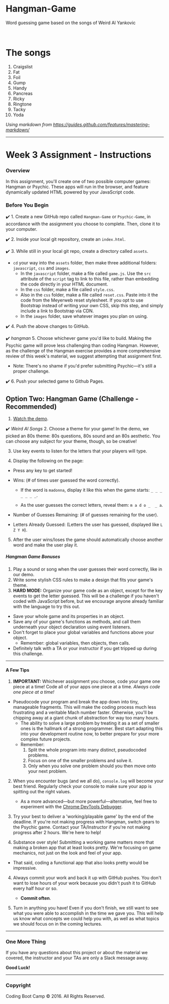 # Hangman-Game
Word guessing game based on the songs of Weird Al Yankovic

<br>

# The songs
1. Craigslist
1. Fat
1. Foil
1. Gump
1. Handy
1. Pancreas
1. Ricky
1. Ringtone
1. Tacky
1. Yoda






*Using markdown from https://guides.github.com/features/mastering-markdown/*

-------


# Week 3 Assignment - Instructions

### Overview
In this assignment, you'll create one of two possible computer games: Hangman or Psychic. These apps will run in the browser, and feature dynamically updated HTML powered by your JavaScript code.

### Before You Begin
:heavy_check_mark: 1. Create a new GitHub repo called `Hangman-Game` or `Psychic-Game`, in accordance with the assignment you choose to complete. Then, clone it to your computer.

:heavy_check_mark: 2. Inside your local git repository, create an `index.html`.

:heavy_check_mark: 3. While still in your local git repo, create a directory called `assets`.
  * `cd` your way into the `assets` folder, then make three additional folders: `javascript`, `css` and `images`.
    * In the `javascript` folder, make a file called `game.js`. Use the `src` attribute of the `script` tag to link to this file, rather than embedding the code directly in your HTML document.
    * In the `css` folder, make a file called `style.css`.
    * Also in the `css` folder, make a file called `reset.css`. Paste into it the code from the Meyerweb reset stylesheet. If you opt to use Bootstrap instead of writing your own CSS, skip this step, and simply include a link to Bootstrap via CDN.
    * In the `images` folder, save whatever images you plan on using.

:heavy_check_mark: 4. Push the above changes to GitHub.

:heavy_check_mark: *hangman* 5. Choose whichever game you'd like to build. Making the Psychic game will prove less challenging than coding Hangman. However, as the challenge of the Hangman exercise provides  a more comprehensive review of this week's material, we suggest attempting that assignment first.

  * Note: There's no shame if you'd prefer submitting Psychic&mdash;it's still a proper challenge.

:heavy_check_mark: 6. Push your selected game to Github Pages.


## Option Two: Hangman Game (Challenge - Recommended)

1. [Watch the demo](hangman-game-demo.mov).

:heavy_check_mark: *Weird Al Songs* 2. Choose a theme for your game! In the demo, we picked an 80s theme: 80s questions, 80s sound and an 80s aesthetic. You can choose any subject for your theme, though, so be creative!

3. Use key events to listen for the letters that your players will type.

4. Display the following on the page:

  * Press any key to get started!

  * Wins: (# of times user guessed the word correctly).

    * If the word is `madonna`, display it like this when the game starts: `_ _ _ _ _ _ _`.

    * As the user guesses the correct letters, reveal them: `m a d o _  _ a`.

  * Number of Guesses Remaining: (# of guesses remaining for the user).

  * Letters Already Guessed: (Letters the user has guessed, displayed like `L Z Y H`).

5. After the user wins/loses the game should automatically choose another word and make the user play it.

##### Hangman Game Bonuses

1. Play a sound or song when the user guesses their word correctly, like in our demo.
2. Write some stylish CSS rules to make a design that fits your game's theme.
3. **HARD MODE:** Organize your game code as an object, except for the key events to get the letter guessed. This will be a challenge if you haven't coded with JavaScript before, but we encourage anyone already familiar with the language to try this out.
  * Save your whole game and its properties in an object.
  * Save any of your game's functions as methods, and call them underneath your object declaration using event listeners.
  * Don't forget to place your global variables and functions above your object.
    * Remember: global variables, then objects, then calls.
  * Definitely talk with a TA or your instructor if you get tripped up during this challenge.

-------
#### A Few Tips

1. **IMPORTANT:** Whichever assignment you choose, code your game one piece at a time! Code all of your apps one piece at a time. *Always code one piece at a time!*
  * Pseudocode your program and break the app down into tiny, manageable fragments. This will make the coding process much less frustrating and a veritable Mach number faster. Otherwise, you'll be chipping away at a giant chunk of abstraction for way too many hours.
    * The ability to solve a large problem by treating it as a set of smaller ones is the hallmark of a strong programmer. Best start adapting this into your development routine now, to better prepare for your more complex future projects.
    * Remember:
      1. Split the whole program into many distinct, pseudocoded problems.
      2. Focus on one of the smaller problems and solve it.
      3. Only when you solve one problem should you then move onto your next problem.

2. When you encounter bugs (and we all do), `console.log` will become your best friend. Regularly check your console to make sure your app is spitting out the right values.

    * As a more advanced&mdash;but more powerful&mdash;alternative, feel free to experiment with the [Chrome DevTools Debugger](https://developers.google.com/web/tools/chrome-devtools/).

2. Try your best to deliver a 'working/playable game' by the end of the deadline. If you're not making progress with Hangman, switch gears to the Psychic game. Contact your TA/Instructor if you're not making progress after 2 hours. We're here to help!

3. Substance over style! Submitting a working game matters more that making a broken app that at least looks pretty. We're focusing on game mechanics, not just on the look and feel of your app.
  * That said, coding a functional app that also looks pretty would be impressive.

4. Always commit your work and back it up with GitHub pushes. You don't want to lose hours of your work because you didn't push it to GitHub every half hour or so.

    * **Commit often**.

5. Turn in anything you have! Even if you don't finish, we still want to see what you were able to accomplish in the time we gave you. This will help us know what concepts we could help you with, as well as what topics we should focus on in the coming lectures.

-------

### One More Thing
If you have any questions about this project or about the material we covered, the instructor and your TAs are only a Slack message away.

**Good Luck!**

---

### Copyright

Coding Boot Camp &copy; 2016. All Rights Reserved.
